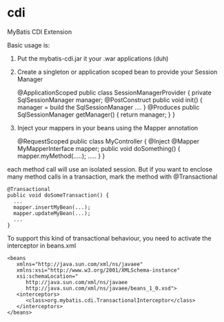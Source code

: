 cdi
===

MyBatis CDI Extension

Basic usage is:

1. Put the mybatis-cdi.jar it your .war applications (duh)
2. Create a singleton or application scoped bean to provide your Session Manager

     @ApplicationScoped
     public class SessionManagerProvider {
       private SqlSessionManager manager;
       @PostConstruct
       public void init() {
         manager = build the SqlSessionManager ....
       }
       @Produces
       public SqlSessionManager getManager() {
         return manager;
       }
     }

3. Inject your mappers in your beans using the Mapper annotation

     @RequestScoped
     public class MyController {
       @Inject @Mapper
       MyMapperInterface mapper;
       public void doSomething() {
         mapper.myMethod(.....);
         .....
       }
     }

each method call will use an isolated session. But if you want to enclose many method calls in a transaction, mark the method with @Transactional

    @Transactional
    public void doSomeTransaction() {
      ...
      mapper.insertMyBean(...);
      mapper.updateMyBean(...);
      ...  
    }

To support this kind of transactional behaviour, you need to activate the interceptor in beans.xml

    <beans
       xmlns="http://java.sun.com/xml/ns/javaee"
       xmlns:xsi="http://www.w3.org/2001/XMLSchema-instance"
       xsi:schemaLocation="
          http://java.sun.com/xml/ns/javaee
          http://java.sun.com/xml/ns/javaee/beans_1_0.xsd">
       <interceptors>
          <class>org.mybatis.cdi.TransactionalInterceptor</class>
       </interceptors>
    </beans>

